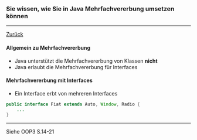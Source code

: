 ### Sie wissen, wie Sie in Java Mehrfachvererbung umsetzen können

---

[Zurück](100vererbung.md)

#### Allgemein zu Mehrfachvererbung

* Java unterstützt die Mehrfachvererbung von Klassen **nicht**
* Java erlaubt die Mehrfachvererbung für Interfaces

#### Mehrfachvererbung mit Interfaces

* Ein Interface erbt von mehreren Interfaces
```java
public interface Fiat extends Auto, Window, Radio {
    ...
}
```



---
Siehe OOP3 S.14-21
